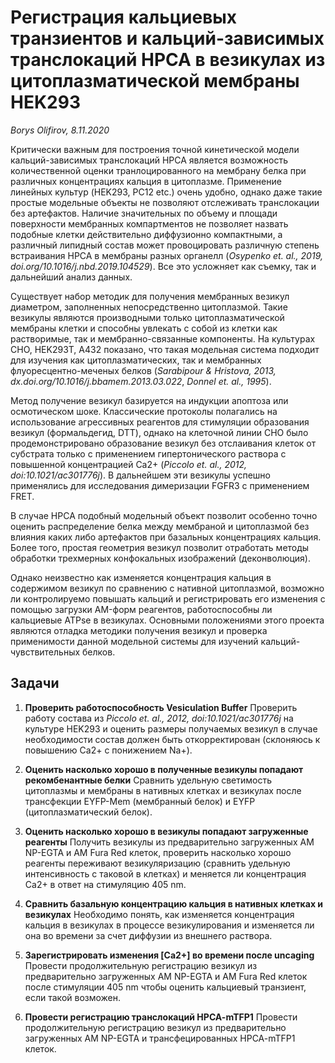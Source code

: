 Регистрация кальциевых транзиентов и кальций-зависимых транслокаций HPCA в везикулах из цитоплазматической мембраны HEK293
===
*Borys Olifirov, 8.11.2020*

Критически важным для построения точной кинетической модели кальций-зависимых транслокаций HPCA является возможность количественной оценки транлоцированного на мембрану белка при различных концентрациях кальция в цитоплазме. Применение линейных культур (HEK293, PC12 etc.) очень удобно, однако даже такие простые модельные объекты не позволяют отслеживать транслокации без артефактов. Наличие значительных по объему и площади поверхности мембранных компартментов не позволяет назвать подобные клетки действительно диффузионно компактными, а различный липидный состав может провоцировать различную степень встраивания HPCA в мембраны разных органелл (*Osypenko et. al., 2019, doi.org/10.1016/j.nbd.2019.104529*). Все это усложняет как съемку, так и дальнейший анализ данных.

Существует набор методик для получения мембранных везикул диаметром, заполненных непосредственно цитоплазмой. Такие везикулы являются производными только цитоплазматической мембраны клетки и способны увлекать с собой из клетки как растворимые, так и мембранно-связанные компоненты. На культурах CHO, HEK293T, A432 показано, что такая модельная система подходит для изучения как цитоплазматических, так и мембранных флуоресцентно-меченых белков (*Sarabipour & Hristova, 2013, dx.doi.org/10.1016/j.bbamem.2013.03.022*, *Donnel et. al., 1995*).

Метод получение везикул базируется на индукции апоптоза или осмотическом шоке. Классические протоколы полагались на использование агрессивных реагентов для стимуляции образования везикул (формальдегид, DTT), однако на клеточной линии CHO было продемонстрировано образование везикул без отслаивания клеток от субстрата только с применением гипертонического раствора с повышенной концентрацией Ca2+ (*Piccolo et. al., 2012, doi:10.1021/ac301776j*). В дальнейшем эти везикулы успешно применялись для исследования димеризации FGFR3 c применением FRET.

В случае HPCA подобный модельный объект позволит особенно точно оценить распределение белка между мембраной и цитоплазмой без влияния каких либо артефактов при базальных концентрациях кальция. Более того, простая геометрия везикул позволит отработать методы обработки трехмерных конфокальных изображений (деконволюция).

Однако неизвестно как изменяется концентрация кальция в содержимом везикул по сравнению с нативной цитоплазмой, возможно ли контролируемо повышать кальций и регистрировать его изменения с помощью загрузки AM-форм реагентов, работоспособны ли кальциевые ATPse в везикулах. Основными положениями этого проекта являются отладка методики получения везикул и проверка применимости данной модельной системы для изучений кальций-чувствительных белков.


## Задачи

1. **Проверить работоспособность Vesiculation Buffer**
Проверить работу состава из *Piccolo et. al., 2012, doi:10.1021/ac301776j* на культуре HEK293 и оценить размеры получаемых везикул в случае необходимости состав должен быть откорректирован (склоняюсь к повышению Ca2+ c понижением Na+).

2. **Оценить насколько хорошо в полученные везикулы попадают рекомбенантные белки**
Сравнить удельную светимость цитоплазмы и мембраны в нативных клетках и везикулах после трансфекции EYFP-Mem (мембранный белок) и EYFP (цитоплазматический белок).

3. **Оценить насколько хорошо в везикулы попадают загруженные реагенты**
Получить везикулы из предварительно загруженных AM NP-EGTA и AM Fura Red клеток, проверить насколько хорошо реагенты переживают везикуляризацию (сравнить удельную интенсивность с таковой в клетках) и меняется ли концентрация Ca2+ в ответ на стимуляцию 405 nm.

4. **Сравнить базальную концентрацию кальция в нативных клетках и везикулах**
Необходимо понять, как изменяется концентрация кальция в везикулах в процессе везикулирования и изменяется ли она во времени за счет диффузии из внешнего раствора.

5. **Зарегистрировать изменения [Ca2+] во времени после uncaging**
Провести продолжительную регистрацию везикул из предварительно загруженных AM NP-EGTA и AM Fura Red клеток после стимуляции 405 nm чтобы оценить кальциевый транзиент, если такой возможен.

6. **Провести регистрацию транслокаций HPCA-mTFP1**
Провести продолжительную регистрацию везикул из предварительно загруженных AM NP-EGTA и трансфецированных HPCA-mTFP1 клеток. 